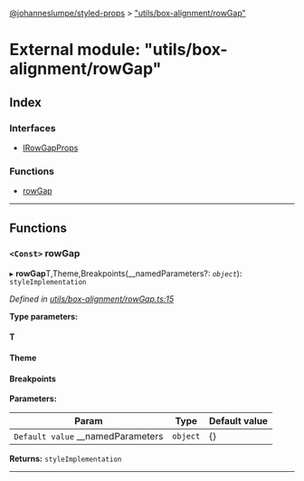 [@johanneslumpe/styled-props](../README.md) > ["utils/box-alignment/rowGap"](../modules/_utils_box_alignment_rowgap_.md)

# External module: "utils/box-alignment/rowGap"

## Index

### Interfaces

* [IRowGapProps](../interfaces/_utils_box_alignment_rowgap_.irowgapprops.md)

### Functions

* [rowGap](_utils_box_alignment_rowgap_.md#rowgap)

---

## Functions

<a id="rowgap"></a>

### `<Const>` rowGap

▸ **rowGap**T,Theme,Breakpoints(__namedParameters?: *`object`*): `styleImplementation`

*Defined in [utils/box-alignment/rowGap.ts:15](https://github.com/johanneslumpe/styled-props/blob/3abf398/src/utils/box-alignment/rowGap.ts#L15)*

**Type parameters:**

#### T 
#### Theme 
#### Breakpoints 
**Parameters:**

| Param | Type | Default value |
| ------ | ------ | ------ |
| `Default value` __namedParameters | `object` |  {} |

**Returns:** `styleImplementation`

___

